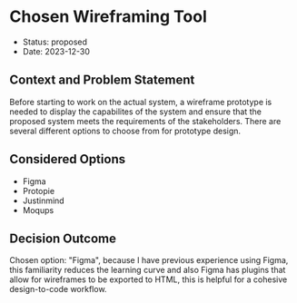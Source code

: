 # Chosen Wireframing Tool

* Status: proposed
* Date: 2023-12-30

## Context and Problem Statement

Before starting to work on the actual system, a wireframe prototype is needed to display the capabilites of the system and ensure that the proposed system meets the requirements of the stakeholders. There are several different options to choose from for prototype design.

## Considered Options

* Figma
* Protopie
* Justinmind
* Moqups

## Decision Outcome

Chosen option: "Figma", because I have previous experience using Figma, this familiarity reduces the learning curve and also Figma has plugins that allow for wireframes to be exported to HTML, this is helpful for a cohesive design-to-code workflow.
